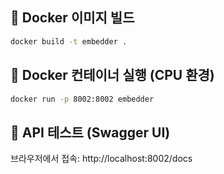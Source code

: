 ## 🐳 Docker 이미지 빌드
```bash
docker build -t embedder .
```

## 🐳 Docker 컨테이너 실행 (CPU 환경)
```bash
docker run -p 8002:8002 embedder
```

## 🔎 API 테스트 (Swagger UI)
브라우저에서 접속: http://localhost:8002/docs
